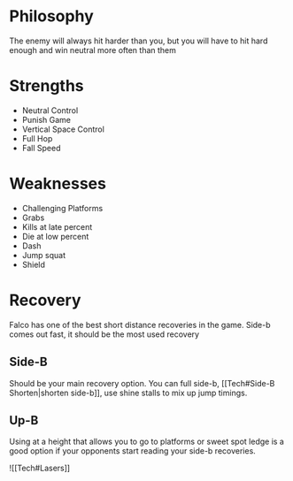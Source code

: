 # Philosophy
The enemy will always hit harder than you, but you will have to hit hard enough and win neutral more often than them
# Strengths
- Neutral Control
- Punish Game
- Vertical Space Control
- Full Hop
- Fall Speed
# Weaknesses
- Challenging Platforms
- Grabs
- Kills at late percent
- Die at low percent
- Dash
- Jump squat
- Shield
# Recovery
Falco has one of the best short distance recoveries in the game. Side-b comes out fast, it should be the most used recovery
## Side-B
Should be your main recovery option.  You can full side-b, [[Tech#Side-B Shorten|shorten side-b]], use shine stalls to mix up jump timings.
## Up-B
Using at a height that allows you to go to platforms or sweet spot ledge is a good option if your opponents start reading your side-b recoveries.

![[Tech#Lasers]]

